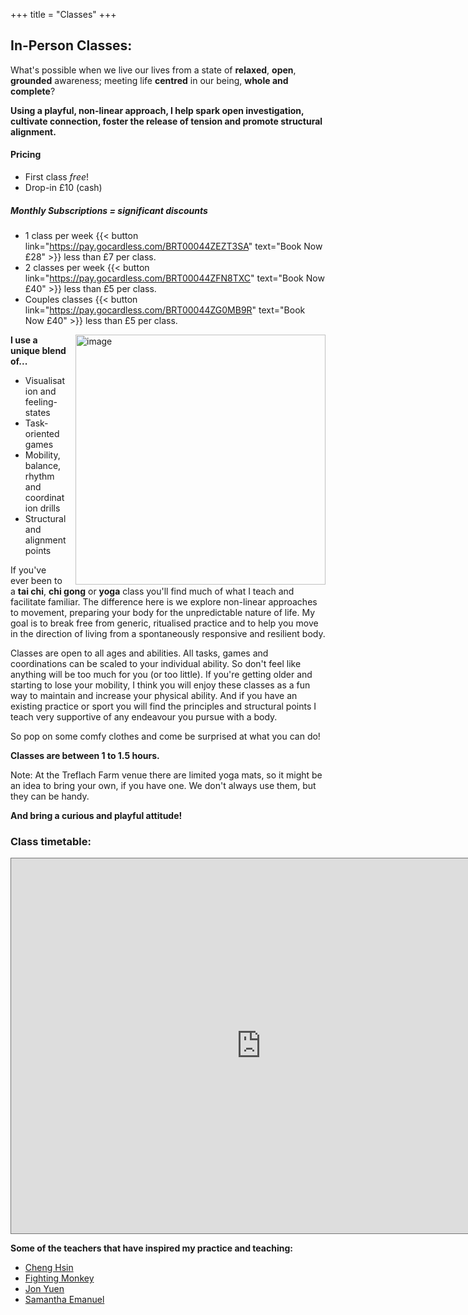+++
title = "Classes"
+++


## In-Person Classes: 
What's possible when we live our lives from a state of **relaxed**, **open**, **grounded** awareness; meeting life **centred** in our being, **whole and complete**? 

**Using a playful, non-linear approach, I help spark open investigation, cultivate connection, foster the release of tension and promote structural alignment.**
#### Pricing
- First class *free*!
- Drop-in £10 (cash)
##### Monthly Subscriptions = significant discounts
- 1 class per week {{< button link="https://pay.gocardless.com/BRT00044ZEZT3SA" text="Book Now £28" >}} less than £7 per class.
- 2 classes per week {{< button link="https://pay.gocardless.com/BRT00044ZFN8TXC" text="Book Now £40" >}} less than £5 per class.
- Couples classes  {{< button link="https://pay.gocardless.com/BRT00044ZG0MB9R" text="Book Now £40" >}} less than £5 per class.

<div class="article__head" style="">
    <img src="/images/couldrenclass.jpg" alt="image" height="400px" width="400px" style="float: right; margin-left: 15px;">
</div>

**I use a unique blend of...**

- Visualisation and feeling-states
- Task-oriented games
- Mobility, balance, rhythm and coordination drills
- Structural and alignment points

If you've ever been to a **tai chi**, **chi gong** or **yoga** class you'll find much of what I teach and facilitate familiar. The difference here is we explore non-linear approaches to movement, preparing your body for the unpredictable nature of life. My goal is to break free from generic, ritualised practice and to help you move in the direction of living from a spontaneously responsive and resilient body. 

Classes are open to all ages and abilities. All tasks, games and coordinations can be scaled to your individual ability. So don't feel like anything will be too much for you (or too little). If you're getting older and starting to lose your mobility, I think you will enjoy these classes as a fun way to maintain and increase your physical ability. And if you have an existing practice or sport you will find the principles and structural points I teach very supportive of any endeavour you pursue with a body. 

So pop on some comfy clothes and come be surprised at what you can do!

**Classes are between 1 to 1.5 hours.**

Note: At the Treflach Farm venue there are limited yoga mats, so it might be an idea to bring your own, if you have one. We don't always use them, but they can be handy.

**And bring a curious and playful attitude!**
### Class timetable:
<div class="post-video">
  <div class="post-video__wrap">
   <iframe src="https://calendar.google.com/calendar/embed?height=600&wkst=1&bgcolor=%23fd7b33&ctz=Europe%2FLondon&showPrint=0&showTitle=0&src=Z3VzdG9qaWppamlAZ21haWwuY29t&src=YWRkcmVzc2Jvb2sjY29udGFjdHNAZ3JvdXAudi5jYWxlbmRhci5nb29nbGUuY29t&src=YTExYWYyZWZlZWMzOTkxMGJlY2EzODUxZTMzZDU4Yjc1MGE3Njk1MGQzMjA1ZjQ0MjE2NTZlMmEyMGRkYzhmZkBncm91cC5jYWxlbmRhci5nb29nbGUuY29t&color=%237CB342&color=%23F6BF26&color=%23F09300" style="border:solid 1px #777" width="800" height="600" frameborder="0" scrolling="no"></iframe>
  </div>
</div>

**Some of the teachers that have inspired my practice and teaching:** 
- [Cheng Hsin](https://chenghsin.com/)
- [Fighting Monkey](https://fightingmonkey.net/)
- [Jon Yuen](https://www.yuenjon.com/)
- [Samantha Emanuel](https://samanthaemanuel.com/)








